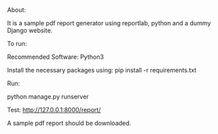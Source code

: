 About:

It is a sample pdf report generator using reportlab, python and a dummy Django website.


To run:

Recommended Software:
Python3

Install the necessary packages using:
pip install -r requirements.txt

Run:

python manage.py runserver

Test:
http://127.0.0.1:8000/report/

A sample pdf report should be downloaded.
